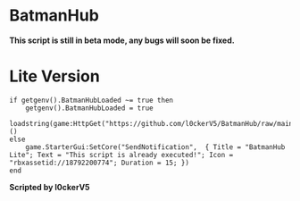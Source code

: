 # BatmanHub
**This script is still in __beta__ mode, any bugs will soon be fixed.**

# Lite Version
```
if getgenv().BatmanHubLoaded ~= true then
    getgenv().BatmanHubLoaded = true
   loadstring(game:HttpGet("https://github.com/l0ckerV5/BatmanHub/raw/main/Sources/Lite"))()
else
    game.StarterGui:SetCore("SendNotification",  { Title = "BatmanHub Lite"; Text = "This script is already executed!"; Icon = "rbxassetid://18792200774"; Duration = 15; })
end
```

**Scripted by l0ckerV5**
